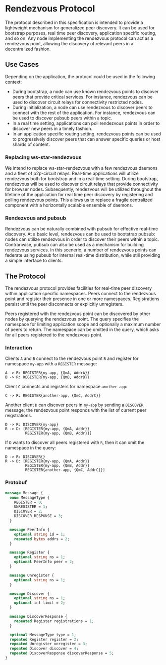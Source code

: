 # Rendezvous Protocol

The protocol described in this specification is intended to provide a
lightweight mechanism for generalized peer discovery. It can be used
for bootstrap purposes, real time peer discovery, application specific
routing, and so on.  Any node implementing the rendezvous protocol can
act as a rendezvous point, allowing the discovery of relevant peers in
a decentralized fashion.

## Use Cases

Depending on the application, the protocol could be used in the
following context:
- During bootstrap, a node can use known rendezvous points to discover
  peers that provide critical services. For instance, rendezvous can
  be used to discover circuit relays for connectivity restricted
  nodes.
- During initialization, a node can use rendezvous to discover
  peers to connect with the rest of the application. For instance,
  rendezvous can be used to discover pubsub peers within a topic.
- In a real time setting, applications can poll rendezvous points in
  order to discover new peers in a timely fashion.
- In an application specific routing setting, rendezvous points can be
  used to progressively discover peers that can answer specific queries
  or host shards of content.

### Replacing ws-star-rendezvous

We intend to replace ws-star-rendezvous with a few rendezvous daemons
and a fleet of p2p-circuit relays.  Real-time applications will
utilize rendezvous both for bootstrap and in a real-time setting.
During bootstrap, rendezvous will be used to discover circuit relays
that provide connectivity for browser nodes.  Subsequently, rendezvous
will be utilized throughout the lifetime of the application for real
time peer discovery by registering and polling rendezvous points.
This allows us to replace a fragile centralized component with a
horizontally scalable ensemble of daemons.

### Rendezvous and pubsub

Rendezvous can be naturally combined with pubsub for effective
real-time discovery.  At a basic level, rendezvous can be used to
bootstrap pubsub: nodes can utilize rendezvous in order to discover
their peers within a topic.  Contrariwise, pubsub can also be used as
a mechanism for building rendezvous services. In this scenerio, a
number of rendezvous points can federate using pubsub for internal
real-time distribution, while still providing a simple interface to
clients.


## The Protocol

The rendezvous protocol provides facilities for real-time peer
discovery within application specific namespaces. Peers connect to the
rendezvous point and register their presence in one or more
namespaces. Registrations persist until the peer disconnects or
explicitly unregisters.

Peers registered with the rendezvous point can be discovered by other
nodes by querying the rendezvous point. The query specifies the
namespace for limiting application scope and optionally a maximum
number of peers to return. The namespace can be omitted in the query,
which asks for all peers registered to the rendezvous point.

### Interaction

Clients `A` and `B` connect to the rendezvous point `R` and register for namespace
`my-app` with a `REGISTER` message:

```
A -> R: REGISTER{my-app, {QmA, AddrA}}
B -> R: REGISTER{my-app, {QmB, AddrB}}
```

Client `C` connects and registers for namespace `another-app`:
```
C -> R: REGISTER{another-app, {QmC, AddrC}}
```

Another client `D` can discover peers in `my-app` by sending a `DISCOVER` message; the
rendezvous point responds with the list of current peer reigstrations.
```
D -> R: DISCOVER{my-app}
R -> D: [REGISTER{my-app, {QmA, Addr}}
         REGISTER{my-app, {QmB, Addr}}]
```

If `D` wants to discover all peers registered with `R`, then it can omit the namespace
in the query:
```
D -> R: DISCOVER{}
R -> D: [REGISTER{my-app, {QmA, Addr}}
         REGISTER{my-app, {QmB, Addr}}
         REGISTER{another-app, {QmC, AddrC}}]
```

### Protobuf

```protobuf
message Message {
  enum MessageType {
    REGISTER = 0;
    UNREGISTER = 1;
    DISCOVER = 2;
    DISCOVER_RESPONSE = 3;
  }

  message PeerInfo {
    optional string id = 1;
    repeated bytes addrs = 2;
  }

  message Register {
    optional string ns = 1;
    optional PeerInfo peer = 2;
  }

  message Unregister {
    optional string ns = 1;
  }

  message Discover {
    optional string ns = 1;
    optional int limit = 2;
  }

  message DiscoverResponse {
    repeated Register registrations = 1;
  }

  optional MessageType type = 1;
  repeated Register register = 2;
  repeated Unregister unregister = 3;
  repeated Discover discover = 4;
  repeated DiscoverResponse discoverResponse = 5;
}
